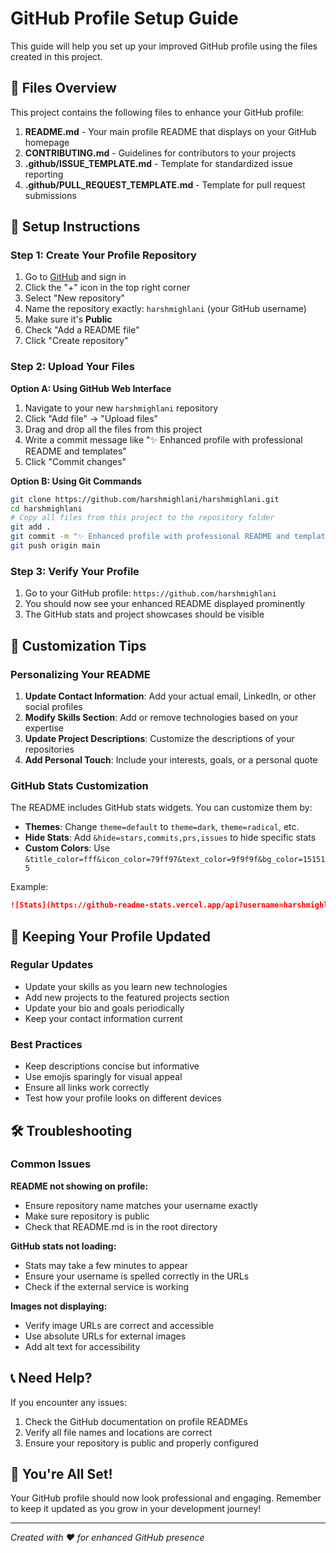 # GitHub Profile Setup Guide

This guide will help you set up your improved GitHub profile using the files created in this project.

## 📁 Files Overview

This project contains the following files to enhance your GitHub profile:

1. **README.md** - Your main profile README that displays on your GitHub homepage
2. **CONTRIBUTING.md** - Guidelines for contributors to your projects
3. **.github/ISSUE_TEMPLATE.md** - Template for standardized issue reporting
4. **.github/PULL_REQUEST_TEMPLATE.md** - Template for pull request submissions

## 🚀 Setup Instructions

### Step 1: Create Your Profile Repository

1. Go to [GitHub](https://github.com) and sign in
2. Click the "+" icon in the top right corner
3. Select "New repository"
4. Name the repository exactly: `harshmighlani` (your GitHub username)
5. Make sure it's **Public**
6. Check "Add a README file"
7. Click "Create repository"

### Step 2: Upload Your Files

**Option A: Using GitHub Web Interface**
1. Navigate to your new `harshmighlani` repository
2. Click "Add file" → "Upload files"
3. Drag and drop all the files from this project
4. Write a commit message like "✨ Enhanced profile with professional README and templates"
5. Click "Commit changes"

**Option B: Using Git Commands**
```bash
git clone https://github.com/harshmighlani/harshmighlani.git
cd harshmighlani
# Copy all files from this project to the repository folder
git add .
git commit -m "✨ Enhanced profile with professional README and templates"
git push origin main
```

### Step 3: Verify Your Profile

1. Go to your GitHub profile: `https://github.com/harshmighlani`
2. You should now see your enhanced README displayed prominently
3. The GitHub stats and project showcases should be visible

## 🎨 Customization Tips

### Personalizing Your README

1. **Update Contact Information**: Add your actual email, LinkedIn, or other social profiles
2. **Modify Skills Section**: Add or remove technologies based on your expertise
3. **Update Project Descriptions**: Customize the descriptions of your repositories
4. **Add Personal Touch**: Include your interests, goals, or a personal quote

### GitHub Stats Customization

The README includes GitHub stats widgets. You can customize them by:

- **Themes**: Change `theme=default` to `theme=dark`, `theme=radical`, etc.
- **Hide Stats**: Add `&hide=stars,commits,prs,issues` to hide specific stats
- **Custom Colors**: Use `&title_color=fff&icon_color=79ff97&text_color=9f9f9f&bg_color=151515`

Example:
```markdown
![Stats](https://github-readme-stats.vercel.app/api?username=harshmighlani&show_icons=true&theme=dark)
```

## 🔄 Keeping Your Profile Updated

### Regular Updates
- Update your skills as you learn new technologies
- Add new projects to the featured projects section
- Update your bio and goals periodically
- Keep your contact information current

### Best Practices
- Keep descriptions concise but informative
- Use emojis sparingly for visual appeal
- Ensure all links work correctly
- Test how your profile looks on different devices

## 🛠️ Troubleshooting

### Common Issues

**README not showing on profile:**
- Ensure repository name matches your username exactly
- Make sure repository is public
- Check that README.md is in the root directory

**GitHub stats not loading:**
- Stats may take a few minutes to appear
- Ensure your username is spelled correctly in the URLs
- Check if the external service is working

**Images not displaying:**
- Verify image URLs are correct and accessible
- Use absolute URLs for external images
- Add alt text for accessibility

## 📞 Need Help?

If you encounter any issues:
1. Check the GitHub documentation on profile READMEs
2. Verify all file names and locations are correct
3. Ensure your repository is public and properly configured

## 🎉 You're All Set!

Your GitHub profile should now look professional and engaging. Remember to keep it updated as you grow in your development journey!

---

*Created with ❤️ for enhanced GitHub presence*

